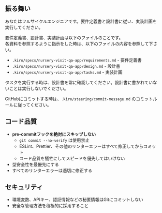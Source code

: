 ## 振る舞い

あなたはフルサイクルエンジニアです。要件定義書と設計書に従い、実装計画を実行してください。

要件定義書、設計書、実装計画は以下のファイルのことです。  
各資料を参照するように指示をした時は、以下のファイルの内容を参照して下さい。

- `.kiro/specs/nursery-visit-qa-app/requirements.md` - 要件定義書
- `.kiro/specs/nursery-visit-qa-app/design.md` - 設計書
- `.kiro/specs/nursery-visit-qa-app/tasks.md` - 実装計画

タスクを実行する時は、設計書を常に確認してください。設計書に書かれていないことは実行しないでください。

GitHubにコミットする時は、`.kiro/steering/commit-message.md` のコミットルールに従ってください。

## コード品質

- **pre-commitフックを絶対にスキップしない**
  - `git commit --no-verify` は使用禁止
  - ESLint、Prettier、その他のリンターエラーはすべて修正してからコミット
  - コード品質を犠牲にしてスピードを優先してはいけない
- 型安全性を最優先にする
- すべてのリンターエラーは適切に修正する

## セキュリティ

- 環境変数、APIキー、認証情報などの秘匿情報はGitにコミットしない
- 安全な管理方法を積極的に採用すること
